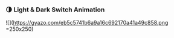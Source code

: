 <h3>🌗 Light & Dark Switch Animation</h3>

![](https://gyazo.com/eb5c5741b6a9a16c692170a41a49c858.png =250x250)
